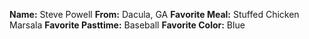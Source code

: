 **Name:** Steve Powell
**From:** Dacula, GA
**Favorite Meal:** Stuffed Chicken Marsala
**Favorite Pasttime:** Baseball
**Favorite Color:** Blue
